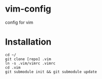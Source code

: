 vim-config
==========

config for vim

Installation
============
```
cd ~/
git clone [repo] .vim
ln -s .vim/vimrc .vimrc
cd .vim
git submodule init && git submodule update
```

